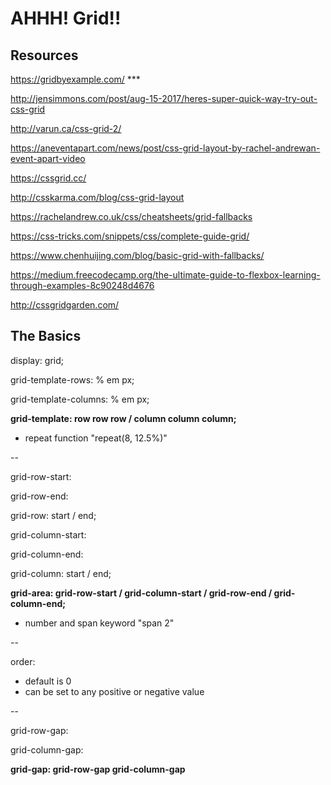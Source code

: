 # AHHH! Grid!!

## Resources

https://gridbyexample.com/ ***

http://jensimmons.com/post/aug-15-2017/heres-super-quick-way-try-out-css-grid

http://varun.ca/css-grid-2/

https://aneventapart.com/news/post/css-grid-layout-by-rachel-andrewan-event-apart-video

https://cssgrid.cc/

http://csskarma.com/blog/css-grid-layout

https://rachelandrew.co.uk/css/cheatsheets/grid-fallbacks

https://css-tricks.com/snippets/css/complete-guide-grid/

https://www.chenhuijing.com/blog/basic-grid-with-fallbacks/

https://medium.freecodecamp.org/the-ultimate-guide-to-flexbox-learning-through-examples-8c90248d4676

http://cssgridgarden.com/

## The Basics

display: grid;

grid-template-rows: % em px;

grid-template-columns: % em px;

**grid-template: row row row / column column column;**
- repeat function "repeat(8, 12.5%)"

--

grid-row-start:

grid-row-end:

grid-row: start / end;

grid-column-start:

grid-column-end:

grid-column: start / end;

**grid-area: grid-row-start / grid-column-start / grid-row-end / grid-column-end;**
- number and span  keyword "span 2"

--

order: 
- default is 0
- can be set to any positive or negative value

--

grid-row-gap:

grid-column-gap:

**grid-gap: grid-row-gap grid-column-gap**
